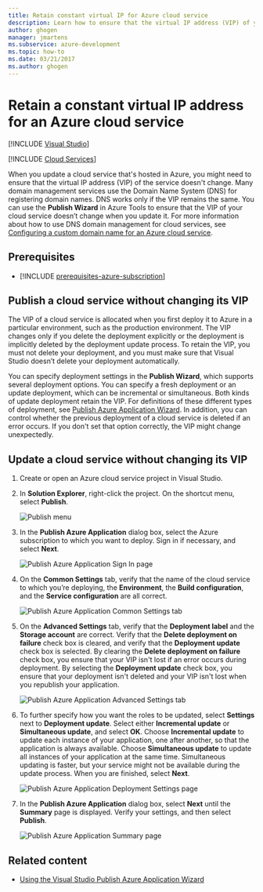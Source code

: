 ```yaml
---
title: Retain constant virtual IP for Azure cloud service
description: Learn how to ensure that the virtual IP address (VIP) of your Azure cloud service doesn't change.
author: ghogen
manager: jmartens
ms.subservice: azure-development
ms.topic: how-to
ms.date: 03/21/2017
ms.author: ghogen
---
```

# Retain a constant virtual IP address for an Azure cloud service

 [!INCLUDE [Visual Studio](~/includes/applies-to-version/vs-windows-only.md)]

 [!INCLUDE [Cloud Services](./includes/cloud-services-legacy.md)]

When you update a cloud service that's hosted in Azure, you might need to ensure that the virtual IP address (VIP) of the service doesn't change. Many domain management services use the Domain Name System (DNS) for registering domain names. DNS works only if the VIP remains the same. You can use the **Publish Wizard** in Azure Tools to ensure that the VIP of your cloud service doesn’t change when you update it. For more information about how to use DNS domain management for cloud services, see [Configuring a custom domain name for an Azure cloud service](/azure/cloud-services/cloud-services-custom-domain-name-portal).

## Prerequisites

- [!INCLUDE [prerequisites-azure-subscription](includes/prerequisites-azure-subscription.md)]

## Publish a cloud service without changing its VIP
The VIP of a cloud service is allocated when you first deploy it to Azure in a particular environment, such as the production environment. The VIP changes only if you delete the deployment explicitly or the deployment is implicitly deleted by the deployment update process. To retain the VIP, you must not delete your deployment, and you must make sure that Visual Studio doesn’t delete your deployment automatically.

You can specify deployment settings in the **Publish Wizard**, which supports several deployment options. You can specify a fresh deployment or an update deployment, which can be incremental or simultaneous. Both kinds of update deployment retain the VIP. For definitions of these different types of deployment, see [Publish Azure Application Wizard](vs-azure-tools-publish-azure-application-wizard.md). In addition, you can control whether the previous deployment of a cloud service is deleted if an error occurs. If you don't set that option correctly, the VIP might change unexpectedly.

## Update a cloud service without changing its VIP
1. Create or open an Azure cloud service project in Visual Studio.

2. In **Solution Explorer**, right-click the project. On the shortcut menu, select **Publish**.

    ![Publish menu](./media/vs-azure-tools-cloud-service-retain-a-constant-virtual-ip-address/solution-explorer-publish-menu.png)

3. In the **Publish Azure Application** dialog box, select the Azure subscription to which you want to deploy. Sign in if necessary, and select **Next**.

    ![Publish Azure Application Sign In page](./media/vs-azure-tools-cloud-service-retain-a-constant-virtual-ip-address/azure-publish-signin.png)

4. On the **Common Settings** tab, verify that the name of the cloud service to which you’re deploying, the **Environment**, the **Build configuration**, and the **Service configuration** are all correct.

    ![Publish Azure Application Common Settings tab](./media/vs-azure-tools-cloud-service-retain-a-constant-virtual-ip-address/azure-publish-common-settings.png)

5. On the **Advanced Settings** tab, verify that the **Deployment label** and the **Storage account** are correct. Verify that the **Delete deployment on failure** check box is cleared, and verify that the **Deployment update** check box is selected. By clearing the **Delete deployment on failure** check box, you ensure that your VIP isn't lost if an error occurs during deployment. By selecting the **Deployment update** check box, you ensure that your deployment isn't deleted and your VIP isn't lost when you republish your application.

    ![Publish Azure Application Advanced Settings tab](./media/vs-azure-tools-cloud-service-retain-a-constant-virtual-ip-address/azure-publish-advanced-settings.png)

6. To further specify how you want the roles to be updated, select **Settings** next to **Deployment update**. Select either **Incremental update** or **Simultaneous update**, and select **OK**. Choose **Incremental update** to update each instance of your application, one after another, so that the application is always available. Choose **Simultaneous update** to update all instances of your application at the same time. Simultaneous updating is faster, but your service might not be available during the update process. When you are finished, select **Next**.

    ![Publish Azure Application Deployment Settings page](./media/vs-azure-tools-cloud-service-retain-a-constant-virtual-ip-address/azure-publish-deployment-update-settings.png)

7. In the **Publish Azure Application** dialog box, select **Next** until the **Summary** page is displayed. Verify your settings, and then select **Publish**.

    ![Publish Azure Application Summary page](./media/vs-azure-tools-cloud-service-retain-a-constant-virtual-ip-address/azure-publish-summary.png)

## Related content
- [Using the Visual Studio Publish Azure Application Wizard](vs-azure-tools-publish-azure-application-wizard.md)
